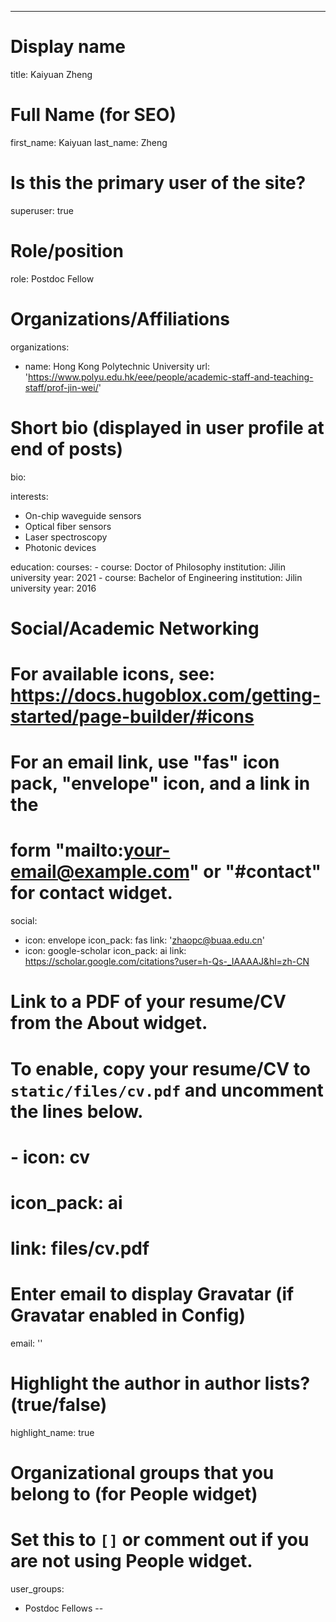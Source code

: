 ---
# Display name
title: Kaiyuan Zheng

# Full Name (for SEO)
first_name: Kaiyuan
last_name: Zheng

# Is this the primary user of the site?
superuser: true

# Role/position
role: Postdoc Fellow

# Organizations/Affiliations
organizations:
  - name: Hong Kong Polytechnic University
    url: 'https://www.polyu.edu.hk/eee/people/academic-staff-and-teaching-staff/prof-jin-wei/'

# Short bio (displayed in user profile at end of posts)
bio: 

interests:
  - On-chip waveguide sensors
  - Optical fiber sensors
  - Laser spectroscopy
  - Photonic devices


education:
  courses:
    - course: Doctor of Philosophy
      institution: Jilin university
      year: 2021
    - course: Bachelor of Engineering
      institution: Jilin university
      year: 2016

# Social/Academic Networking
# For available icons, see: https://docs.hugoblox.com/getting-started/page-builder/#icons
#   For an email link, use "fas" icon pack, "envelope" icon, and a link in the
#   form "mailto:your-email@example.com" or "#contact" for contact widget.
social:
  - icon: envelope
    icon_pack: fas
    link: 'zhaopc@buaa.edu.cn'
  - icon: google-scholar
    icon_pack: ai
    link: https://scholar.google.com/citations?user=h-Qs-_IAAAAJ&hl=zh-CN


# Link to a PDF of your resume/CV from the About widget.
# To enable, copy your resume/CV to `static/files/cv.pdf` and uncomment the lines below.
# - icon: cv
#   icon_pack: ai
#   link: files/cv.pdf

# Enter email to display Gravatar (if Gravatar enabled in Config)
email: ''

# Highlight the author in author lists? (true/false)
highlight_name: true

# Organizational groups that you belong to (for People widget)
#   Set this to `[]` or comment out if you are not using People widget.
user_groups:
  - Postdoc Fellows
--